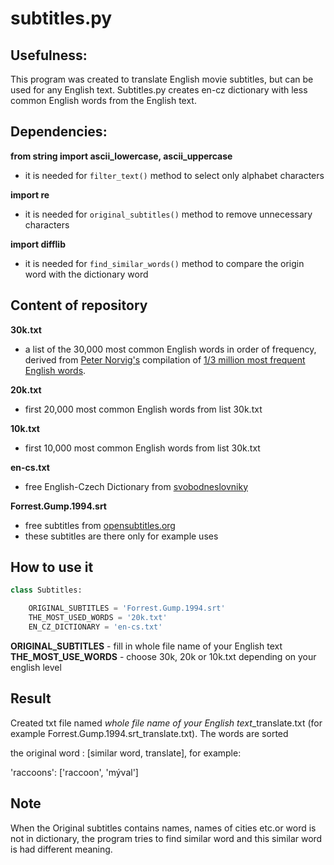 # **subtitles.py**


## **Usefulness:**
This program was created to translate English movie subtitles, but can be used for any English text. Subtitles.py creates en-cz dictionary with less common English words from the English text.

## **Dependencies:**
**from string import ascii_lowercase, ascii_uppercase**
*   it is needed for `filter_text()` method to select only alphabet characters

**import re**
*   it is needed for `original_subtitles()` method to remove unnecessary characters

**import difflib**
*   it is needed for `find_similar_words()` method to compare the origin word with the dictionary word

## **Content of repository**
**30k.txt**
- a list of the 30,000 most common English words in order of frequency, derived from [Peter Norvig's](http://norvig.com/ngrams/) compilation of [1/3 million most frequent English words](http://norvig.com/ngrams/count_1w.txt).

**20k.txt**
- first 20,000 most common English words from list 30k.txt

**10k.txt**
- first 10,000 most common English words from list 30k.txt

**en-cs.txt**
- free English-Czech Dictionary from [svobodneslovniky](https://github.com/svobodneslovniky/svobodneslovniky)

**Forrest.Gump.1994.srt**
- free subtitles from [opensubtitles.org](https://www.opensubtitles.org/cs/search/sublanguageid-eng/idmovie-178)
- these subtitles are there only for example uses

##  **How to use it**
```Python
class Subtitles:

    ORIGINAL_SUBTITLES = 'Forrest.Gump.1994.srt'
    THE_MOST_USED_WORDS = '20k.txt'
    EN_CZ_DICTIONARY = 'en-cs.txt'
```
**ORIGINAL_SUBTITLES** - fill in whole file name of your English text
**THE_MOST_USE_WORDS** - choose 30k, 20k or 10k.txt depending on your english level

## **Result**
Created txt file named *whole file name of your English text*_translate.txt (for example Forrest.Gump.1994.srt_translate.txt). The words are sorted

the original word : [similar word, translate],
for example:

'raccoons': ['raccoon', 'mýval']

## **Note**
When the Original subtitles contains names, names of cities etc.or word is not in dictionary, the program tries to find similar word and this similar word is had different meaning.
